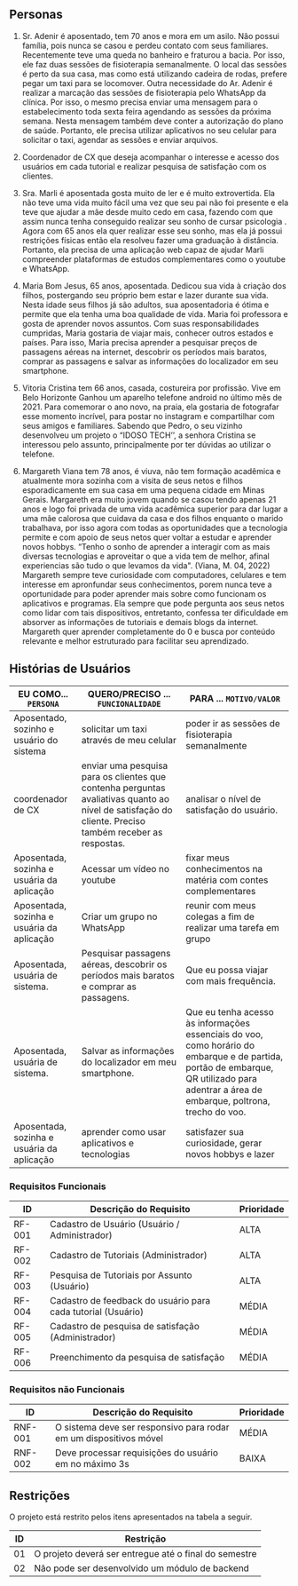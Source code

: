 
## Personas

1) Sr. Adenir é aposentado, tem 70 anos e mora em um asilo. Não possui família, pois nunca se casou e perdeu contato com seus familiares. Recentemente teve uma queda no banheiro e fraturou a bacia. Por isso, ele faz duas sessões de fisioterapia semanalmente. O local das sessões é perto da sua casa, mas como está utilizando cadeira de rodas, prefere pegar um taxi para se locomover.
Outra necessidade do Ar. Adenir é realizar a marcação das sessões de fisioterapia pelo WhatsApp da clínica. Por isso, o mesmo precisa enviar uma mensagem para o estabelecimento toda sexta feira agendando as sessões da próxima semana. Nesta mensagem também deve conter a autorização do plano de saúde.
Portanto, ele precisa utilizar aplicativos no seu celular para solicitar o taxi, agendar as sessões e enviar arquivos.

2) Coordenador de CX que deseja acompanhar o interesse e acesso dos usuários em cada tutorial e realizar pesquisa de satisfação com os clientes.

3) Sra. Marli é aposentada gosta muito de ler e é muito extrovertida. Ela não teve uma vida muito fácil uma vez que seu pai não foi presente e ela teve que ajudar a mãe desde muito cedo em casa, fazendo com que assim nunca tenha conseguido realizar seu sonho de cursar psicologia . Agora com 65 anos ela quer realizar esse seu sonho, mas ela já possui restrições físicas então ela resolveu fazer uma graduação à distância.
Portanto, ela precisa de uma aplicação web capaz de ajudar Marli compreender plataformas de estudos complementares como o youtube e WhatsApp.

4) Maria Bom Jesus, 65 anos, aposentada. Dedicou sua vida à criação dos filhos, postergando seu próprio bem estar e 
lazer durante sua vida. Nesta idade seus filhos já são adultos, sua aposentadoria é ótima e permite que ela tenha uma 
boa qualidade de vida. Maria foi professora e gosta de aprender novos assuntos. Com suas responsabilidades cumpridas, 
Maria gostaria de viajar mais, conhecer outros estados e países. Para isso, Maria precisa aprender a pesquisar 
preços de passagens aéreas na internet, descobrir os períodos mais baratos, comprar as passagens e salvar as 
informações do localizador em seu smartphone.

5) Vitoria Cristina tem 66 anos, casada, costureira por profissão. Vive em Belo Horizonte Ganhou um aparelho telefone android no último mês de 2021. Para comemorar o ano novo, na praia, ela gostaria de fotografar esse momento incrível, para postar no instagram e compartilhar com seus amigos e familiares. Sabendo que Pedro, o seu vizinho desenvolveu um projeto o “IDOSO TECH’’, a senhora Cristina se interessou pelo assunto, principalmente por ter dúvidas ao utilizar o telefone. 

6) Margareth Viana tem 78 anos, é viuva, não tem formação acadêmica e atualmente mora sozinha com a visita de seus netos e filhos esporadicamente em sua casa em uma pequena cidade em Minas Gerais. Margareth era muito jovem quando se casou tendo apenas 21 anos e logo foi privada de uma vida acadêmica superior para dar lugar a uma mãe calorosa que cuidava da casa e dos filhos enquanto o marido trabalhava, por isso agora com todas as oportunidades que a tecnologia permite e com apoio de seus netos quer voltar a estudar e aprender novos hobbys. “Tenho o sonho de aprender a interagir com as mais diversas tecnologias e aproveitar o que a vida tem de melhor, afinal experiencias são tudo o que levamos da vida". (Viana, M. 04, 2022) Margareth sempre teve curiosidade com computadores, celulares e tem interesse em apronfundar seus conhecimentos, porem nunca teve a oportunidade para poder aprender mais sobre como funcionam os aplicativos e programas. Ela sempre que pode pergunta aos seus netos como lidar com tais dispositivos, entretanto, confessa ter dificuldade em absorver as informações de tutoriais e demais blogs da internet. Margareth quer aprender completamente do 0 e busca por conteúdo relevante e melhor estruturado para facilitar seu aprendizado.

## Histórias de Usuários

|EU COMO... `PERSONA`| QUERO/PRECISO ... `FUNCIONALIDADE` |PARA ... `MOTIVO/VALOR`                 |
|--------------------|------------------------------------|----------------------------------------|
|Aposentado, sozinho e usuário do sistema | solicitar um taxi através de meu celular| poder ir as sessões de fisioterapia semanalmente |
|coordenador de CX | enviar uma pesquisa para os clientes que contenha perguntas avaliativas quanto ao nível de satisfação do cliente. Preciso também receber as respostas.| analisar o nível de satisfação do usuário. |
|Aposentada, sozinha e usuária da aplicação |Acessar um vídeo no youtube |fixar meus conhecimentos  na matéria com contes  complementares |
|Aposentada, sozinha e usuária da aplicação |Criar um grupo no WhatsApp |reunir com meus colegas a fim de realizar uma tarefa em grupo |
|Aposentada, usuária de sistema. | Pesquisar passagens aéreas, descobrir os períodos mais baratos e comprar as passagens. | Que eu possa viajar com mais frequência. |
|Aposentada, usuária de sistema. | Salvar as informações do localizador em meu smartphone. | Que eu tenha acesso às informações essenciais do voo, como horário do embarque e de partida, portão de embarque, QR utilizado para adentrar a área de embarque, poltrona, trecho do voo. |
|Aposentada, sozinha e usuária da aplicação | aprender como usar aplicativos e tecnologias | satisfazer sua curiosidade, gerar novos hobbys e lazer|

### Requisitos Funcionais
| ID     | Descrição do Requisito                                                                                                                   | Prioridade |
|--------|------------------------------------------------------------------------------------------------------------------------------------------|------------|
| RF-001 | Cadastro de Usuário (Usuário / Administrador)          | ALTA       | 
| RF-002 | Cadastro de Tutoriais (Administrador) | ALTA       |
| RF-003 | Pesquisa de Tutoriais por Assunto (Usuário)                                                       | ALTA       |
| RF-004 | Cadastro de feedback do usuário para cada tutorial (Usuário)                                                           | MÉDIA       |
| RF-005 | Cadastro de pesquisa de satisfação (Administrador)       | MÉDIA       |
| RF-006 | Preenchimento da pesquisa de satisfação                  | MÉDIA       |

### Requisitos não Funcionais

|ID     | Descrição do Requisito  |Prioridade |
|-------|-------------------------|----|
|RNF-001| O sistema deve ser responsivo para rodar em um dispositivos móvel | MÉDIA | 
|RNF-002| Deve processar requisições do usuário em no máximo 3s |  BAIXA | 


## Restrições

O projeto está restrito pelos itens apresentados na tabela a seguir.

|ID| Restrição                                             |
|--|-------------------------------------------------------|
|01| O projeto deverá ser entregue até o final do semestre |
|02| Não pode ser desenvolvido um módulo de backend        |



